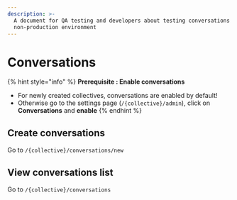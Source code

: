 ```yaml
---
description: >-
  A document for QA testing and developers about testing conversations a
  non-production environment
---
```


# Conversations

{% hint style="info" %}
**Prerequisite : Enable conversations**

* For newly created collectives, conversations are enabled by default!
* Otherwise go to the settings page (`/{collective}/admin`), click on **Conversations** and **enable**
{% endhint %}

## Create conversations

Go to `/{collective}/conversations/new`

## View conversations list

Go to `/{collective}/conversations`
